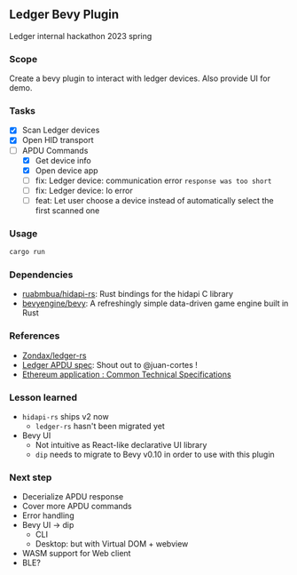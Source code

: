 ## Ledger Bevy Plugin

Ledger internal hackathon 2023 spring 

### Scope

Create a bevy plugin to interact with ledger devices. Also provide UI for demo.

### Tasks

- [x] Scan Ledger devices
- [x] Open HID transport
- [ ] APDU Commands
  - [x] Get device info
  - [x] Open device app
  - [ ] fix: Ledger device: communication error `response was too short`
  - [ ] fix: Ledger device: Io error
  - [ ] feat: Let user choose a device instead of automatically select the first scanned one

### Usage

```sh
cargo run
```

### Dependencies

- [ruabmbua/hidapi-rs](https://github.com/ruabmbua/hidapi-rs): Rust bindings for the hidapi C library
- [bevyengine/bevy](https://github.com/bevyengine/bevy): A refreshingly simple data-driven game engine built in Rust

### References

- [Zondax/ledger-rs](https://github.com/Zondax/ledger-rs)
- [Ledger APDU spec](https://ledgerhq.atlassian.net/wiki/spaces/WALLETCO/pages/3753377984/An+attempt+at+APDU+specs#openApp-e0d80000xx): Shout out to @juan-cortes !
- [Ethereum application : Common Technical Specifications](https://github.com/LedgerHQ/app-ethereum/blob/develop/doc/ethapp.adoc)

### Lesson learned

- `hidapi-rs` ships v2 now
  - `ledger-rs` hasn't been migrated yet
- Bevy UI 
  - Not intuitive as React-like declarative UI library
  - `dip` needs to migrate to Bevy v0.10 in order to use with this plugin

### Next step

- Decerialize APDU response
- Cover more APDU commands
- Error handling
- Bevy UI -> dip
  - CLI
  - Desktop: but with Virtual DOM + webview
- WASM support for Web client
- BLE?
